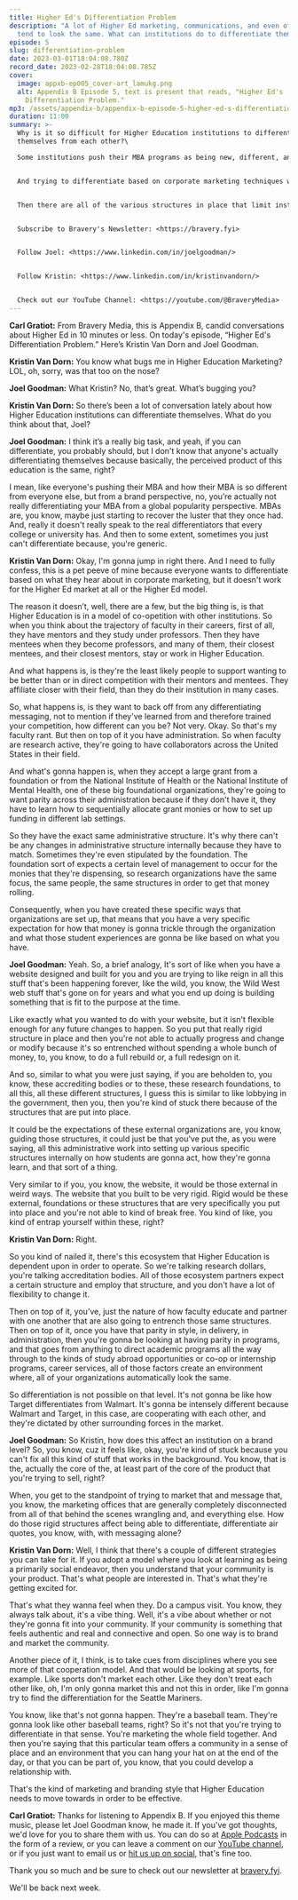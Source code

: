 ```yaml
---
title: Higher Ed's Differentiation Problem
description: "A lot of Higher Ed marketing, communications, and even offerings,
  tend to look the same. What can institutions do to differentiate themselves? "
episode: 5
slug: differentiation-problem
date: 2023-03-01T18:04:08.780Z
record_date: 2023-02-28T18:04:08.785Z
cover:
  image: appxb-ep005_cover-art_lamukg.png
  alt: Appendix B Episode 5, text is present that reads, "Higher Ed's
    Differentiation Problem."
mp3: /assets/appendix-b/appendix-b-episode-5-higher-ed-s-differentiation-problem.mp3
duration: 11:00
summary: >-
  Why is it so difficult for Higher Education institutions to differentiate
  themselves from each other?\

  Some institutions push their MBA programs as being new, different, and innovative, but the perceived product of education remains the same.


  And trying to differentiate based on corporate marketing techniques won’t work in Higher Education marketing because most institutions are in a model of co-opetition with their peers.


  Then there are all of the various structures in place that limit institutional flexibility.


  S﻿ubscribe to Bravery's Newsletter: <https://bravery.fyi>


  Follow Joel: <https://www.linkedin.com/in/joelgoodman/> 


  Follow Kristin: <https://www.linkedin.com/in/kristinvandorn/> 


  Check out our YouTube Channel: <https://youtube.com/@BraveryMedia>
---
```

**Carl Gratiot:** From Bravery Media, this is Appendix B, candid conversations about Higher Ed in 10 minutes or less. On today's episode, “Higher Ed's Differentiation Problem.” Here’s Kristin Van Dorn and Joel Goodman.

**Kristin Van Dorn:** You know what bugs me in Higher Education Marketing? LOL, oh, sorry, was that too on the nose?

**Joel Goodman:** What Kristin? No, that’s great. What’s bugging you?

**Kristin Van Dorn:** So there’s been a lot of conversation lately about how Higher Education institutions can differentiate themselves. What do you think about that, Joel?

**Joel Goodman:** I think it’s a really big task, and yeah, if you can differentiate, you probably should, but I don't know that anyone's actually differentiating themselves because basically, the perceived product of this education is the same, right?

I mean, like everyone's pushing their MBA and how their MBA is so different from everyone else, but from a brand perspective, no, you’re actually not really differentiating your MBA from a global popularity perspective. MBAs are, you know, maybe just starting to recover the luster that they once had. And, really it doesn't really speak to the real differentiators that every college or university has. And then to some extent, sometimes you just can't differentiate because, you're generic.

**Kristin Van Dorn:** Okay, I'm gonna jump in right there. And I need to fully confess, this is a pet peeve of mine because everyone wants to differentiate based on what they hear about in corporate marketing, but it doesn't work for the Higher Ed market at all or the Higher Ed model.

The reason it doesn’t, well, there are a few, but the big thing is, is that Higher Education is in a model of co-opetition with other institutions. So when you think about the trajectory of faculty in their careers, first of all, they have mentors and they study under professors. Then they have mentees when they become professors, and many of them, their closest mentees, and their closest mentors, stay or work in Higher Education. 

And what happens is, is they're the least likely people to support wanting to be better than or in direct competition with their mentors and mentees. They affiliate closer with their field, than they do their institution in many cases.

So, what happens is, is they want to back off from any differentiating messaging, not to mention if they've learned from and therefore trained your competition, how different can you be? Not very. Okay. So that's my faculty rant. But then on top of it you have administration. So when faculty are research active, they're going to have collaborators across the United States in their field.

And what's gonna happen is, when they accept a large grant from a foundation or from the National Institute of Health or the National Institute of Mental Health, one of these big foundational organizations, they're going to want parity across their administration because if they don't have it, they have to learn how to sequentially allocate grant monies or how to set up funding in different lab settings.

So they have the exact same administrative structure. It's why there can't be any changes in administrative structure internally because they have to match. Sometimes they're even stipulated by the foundation. The foundation sort of expects a certain level of management to occur for the monies that they're dispensing, so research organizations have the same focus, the same people, the same structures in order to get that money rolling. 

Consequently, when you have created these specific ways that organizations are set up, that means that you have a very specific expectation for how that money is gonna trickle through the organization and what those student experiences are gonna be like based on what you have.

**Joel Goodman:** Yeah. So, a brief analogy, It's sort of like when you have a website designed and built for you and you are trying to like reign in all this stuff that's been happening forever, like the wild, you know, the Wild West web stuff that's gone on for years and what you end up doing is building something that is fit to the purpose at the time.

Like exactly what you wanted to do with your website, but it isn't flexible enough for any future changes to happen. So you put that really rigid structure in place and then you're not able to actually progress and change or modify because it's so entrenched without spending a whole bunch of money, to, you know, to do a full rebuild or, a full redesign on it.

And so, similar to what you were just saying, if you are beholden to, you know, these accrediting bodies or to these, these research foundations, to all this, all these different structures, I guess this is similar to like lobbying in the government, then you, then you're kind of stuck there because of the structures that are put into place.

It could be the expectations of these external organizations are, you know, guiding those structures, it could just be that you've put the, as you were saying, all this administrative work into setting up various specific structures internally on how students are gonna act, how they're gonna learn, and that sort of a thing.

Very similar to if you, you know, the website, it would be those external in weird ways. The website that you built to be very rigid. Rigid would be these external, foundations or these structures that are very specifically you put into place and you're not able to kind of break free. You kind of like, you kind of entrap yourself within these, right?

**Kristin Van Dorn:** Right.

So you kind of nailed it, there's this ecosystem that Higher Education is dependent upon in order to operate. So we're talking research dollars, you're talking accreditation bodies. All of those ecosystem partners expect a certain structure and employ that structure, and you don't have a lot of flexibility to change it.

Then on top of it, you’ve, just the nature of how faculty educate and partner with one another that are also going to entrench those same structures. Then on top of it, once you have that parity in style, in delivery, in administration, then you're gonna be looking at having parity in programs, and that goes from anything to direct academic programs all the way through to the kinds of study abroad opportunities or co-op or internship programs, career services, all of those factors create an environment where, all of your organizations automatically look the same. 

So differentiation is not possible on that level. It's not gonna be like how Target differentiates from Walmart. It's gonna be intensely different because Walmart and Target, in this case, are cooperating with each other, and they're dictated by other surrounding forces in the market.

**Joel Goodman:** So Kristin, how does this affect an institution on a brand level? So, you know, cuz it feels like, okay, you're kind of stuck because you can't fix all this kind of stuff that works in the background. You know, that is the, actually the core of the, at least part of the core of the product that you're trying to sell, right?

When, you get to the standpoint of trying to market that and message that, you know, the marketing offices that are generally completely disconnected from all of that behind the scenes wrangling and, and everything else. How do those rigid structures affect being able to differentiate, differentiate air quotes, you know, with, with messaging alone?

**Kristin Van Dorn:** Well, I think that there's a couple of different strategies you can take for it. If you adopt a model where you look at learning as being a primarily social endeavor, then you understand that your community is your product. That's what people are interested in. That's what they're getting excited for.

That's what they wanna feel when they. Do a campus visit. You know, they always talk about, it's a vibe thing. Well, it's a vibe about whether or not they're gonna fit into your community. If your community is something that feels authentic and real and connective and open. So one way is to brand and market the community.

Another piece of it, I think, is to take cues from disciplines where you see more of that cooperation model. And that would be looking at sports, for example. Like sports don't market each other. Like they don't treat each other like, oh, I'm only gonna market this and not this in order, like I'm gonna try to find the differentiation for the Seattle Mariners.

You know, like that's not gonna happen. They're a baseball team. They're gonna look like other baseball teams, right? So it's not that you're trying to differentiate in that sense. You're marketing the whole field together. And then you're saying that this particular team offers a community in a sense of place and an environment that you can hang your hat on at the end of the day, or that you can be part of, you know, that you could develop a relationship with.

That's the kind of marketing and branding style that Higher Education needs to move towards in order to be effective.

**Carl Gratiot:** Thanks for listening to Appendix B. If you enjoyed this theme music, please let Joel Goodman know, he made it. If you've got thoughts, we'd love for you to share them with us. You can do so at [Apple Podcasts](https://podcasts.apple.com/us/podcast/appendix-b/id1672064420) in the form of a review, or you can leave a comment on our [YouTube channel](youtube.com/@BraveryMedia), or if you just want to email us or [hit us up on social](https://linkedin.com/company/bravery-media), that's fine too.

Thank you so much and be sure to check out our newsletter at [bravery.fyi](http://bravery.fyi/). 

We'll be back next week.
